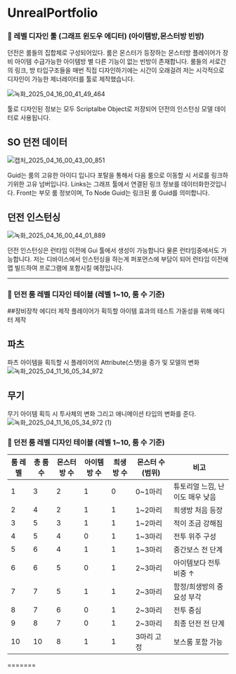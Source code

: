 # UnrealPortfolio
### 🏰 레벨 디자인 툴 (그래프 윈도우 에디터) (아이템방,몬스터방 빈방)
던전은 룸들의 집합체로 구성되어있다.
룸은 몬스터가 등장하는 몬스터방
플레이어가 장비 아이템 수급가능한 아이템방
별 다른 기능이 없는 빈방이 존재합니다.
룸들의 서로간의 링크, 방 타입구조들을 매번 직접 디자인하기에는 시간이 오래걸려 저는 시각적으로 디자인이 가능한 제너레이터를 툴로 제작했습니다.

![녹화_2025_04_16_00_41_49_464](https://github.com/user-attachments/assets/ab9473f5-445c-416a-8e61-8159194995a7)

툴로 디자인된 정보는 모두 Scriptalbe Object로 저장되어 던전의 인스턴싱 모델 데이터로 사용됩니다.

## SO 던전 데이터
![캡처_2025_04_16_00_43_00_851](https://github.com/user-attachments/assets/eef9f955-ee04-4f15-9d2d-1dd6df7b2c6d)

Guid는 룸의 고유한 아이디 입니다 포탈을 통해서 다음 룸으로 이동할 시 서로를 링크하기위한 고유 넘버입니다.
Links는 그래프 툴에서 연결된 링크 정보를 데이터화한것입니다. Front는 부모 룸 정보이며, To Node Guid는 링크된 룸 Guid를 의미합니다.


## 던전 인스턴싱

![녹화_2025_04_16_00_44_01_889](https://github.com/user-attachments/assets/d045a257-2d39-4202-a952-9b7f6cd46ed3)

던전 인스턴싱은 런타임 이전에 Gui 툴에서 생성이 가능합니다 물론 런타임중에서도 가능합니다.
저는 디바이스에서 인스턴싱을 하는게 퍼포먼스에 부담이 되어 런타임 이전에 맵 빌드하여 프로그램에 포함시킬 예정입니다.



--------------------------------------------------------------------------------------------------------------------------




### 🏰 던전 룸 레벨 디자인 테이블 (레벨 1~10, 룸 수 기준)

##장비장착 에디터 제작
플레이어가 획득할 아이템 효과의 테스트 가돋성을 위해 에디터 제작

## 파츠
파츠 아이템을 획득할 시 플레이어의 Attribute(스탯)을 증가 및 모델의 변화
![녹화_2025_04_11_16_05_34_972](https://github.com/user-attachments/assets/1dafec27-0a62-436c-8b51-91c4499c534c)

## 무기
무기 아이템 획득 시 투사체의 변화 그리고 애니메이션 타입의 변화를 준다.
![녹화_2025_04_11_16_05_34_972 (1)](https://github.com/user-attachments/assets/505274ff-057c-444c-8d01-2bd3eb019211)



### 🏰 던전 룸 레벨 디자인 테이블 (레벨 1~10, 룸 수 기준)

| 룸 레벨 | 총 룸 수 | 몬스터방 수 | 아이템방 수 | 희생방 수 | 몬스터 수 (범위) | 비고 |
|--------|-----------|--------------|--------------|--------------|-------------------|------|
| 1      | 3         | 2            | 1            | 0            | 0~1마리          | 튜토리얼 느낌, 난이도 매우 낮음 |
| 2      | 4         | 2            | 1            | 1            | 1~2마리          | 희생방 처음 등장 |
| 3      | 5         | 3            | 1            | 1            | 1~2마리          | 적이 조금 강해짐 |
| 4      | 5         | 4            | 0            | 1            | 1~3마리          | 전투 위주 구성 |
| 5      | 6         | 4            | 1            | 1            | 1~3마리          | 중간보스 전 단계 |
| 6      | 6         | 5            | 0            | 1            | 2~3마리          | 아이템보다 전투 비중 ↑ |
| 7      | 7         | 5            | 1            | 1            | 2~3마리          | 함정/희생방의 중요성 부각 |
| 8      | 7         | 6            | 0            | 1            | 2~3마리          | 전투 중심 |
| 9      | 8         | 7            | 0            | 1            | 2~3마리          | 최종 던전 전 단계 |
| 10     | 10        | 8            | 1            | 1            | 3마리 고정       | 보스룸 포함 가능 |
=======

